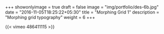 +++
showonlyimage = true
draft = false
image = "img/portfolio/des-6b.jpg"
date = "2016-11-05T18:25:22+05:30"
title = "Morphing Grid 1"
description = "Morphing grid typography"
weight = 6
+++

{{< vimeo 486411115 >}}